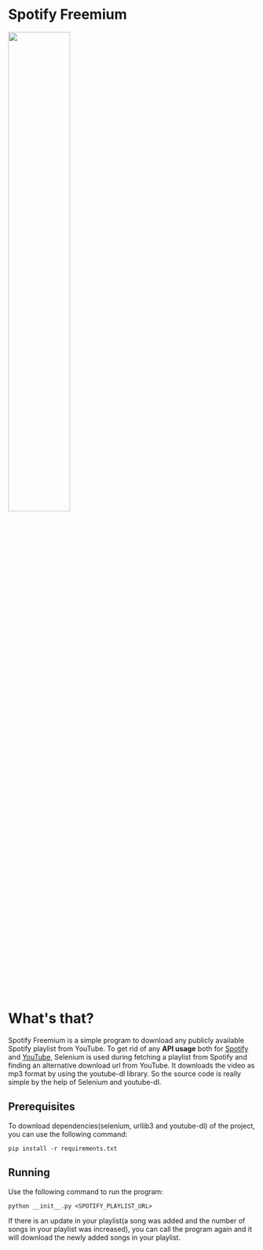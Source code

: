 # Spotify Freemium

<img src="https://raw.githubusercontent.com/alkislardeniz/freemium-spotify/master/sf.png" height="50%" width="50%">

<h1>What's that?</h1>
<p>Spotify Freemium is a simple program to download any publicly available Spotify playlist from YouTube. To get rid of any <b>API usage</b> both for <a href="https://developer.spotify.com/documentation/web-api/reference/playlists/get-playlists-tracks/">Spotify</a> and <a href="https://developers.google.com/youtube/v3/docs/search/list/">YouTube</a>, Selenium is used during fetching a playlist from Spotify and finding an alternative download url from YouTube. It downloads the video as mp3 format by using the youtube-dl library. So the source code is really simple by the help of Selenium and youtube-dl.</p>

<h2>Prerequisites</h2>
<p>To download dependencies(selenium, urllib3 and youtube-dl) of the project, you can use the following command: </p>

```
pip install -r requirements.txt
```

<h2>Running</h2>
<p>Use the following command to run the program: </p>

```
python __init__.py <SPOTIFY_PLAYLIST_URL>
```
<p>If there is an update in your playlist(a song was added and the number of songs in your playlist was increased), you can call the program again and it will download the newly added songs in your playlist.</p>
